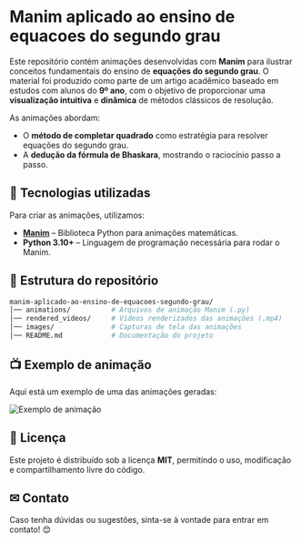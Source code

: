 # Manim aplicado ao ensino de equacoes do segundo grau  

Este repositório contém animações desenvolvidas com **Manim** para ilustrar conceitos fundamentais do ensino de **equações do segundo grau**. O material foi produzido como parte de um artigo acadêmico baseado em estudos com alunos do **9º ano**, com o objetivo de proporcionar uma **visualização intuitiva** e **dinâmica** de métodos clássicos de resolução.  

As animações abordam:  
- O **método de completar quadrado** como estratégia para resolver equações do segundo grau.  
- A **dedução da fórmula de Bhaskara**, mostrando o raciocínio passo a passo.  

## 🔧 Tecnologias utilizadas  
Para criar as animações, utilizamos:  
- [**Manim**](https://docs.manim.community/) – Biblioteca Python para animações matemáticas.  
- **Python 3.10+** – Linguagem de programação necessária para rodar o Manim.  

## 📂 Estrutura do repositório  
```bash
manim-aplicado-ao-ensino-de-equacoes-segundo-grau/
│── animations/          # Arquivos de animação Manim (.py)
│── rendered_videos/     # Vídeos renderizados das animações (.mp4)
│── images/              # Capturas de tela das animações
│── README.md            # Documentação do projeto
```

## 📺 Exemplo de animação  
Aqui está um exemplo de uma das animações geradas:  

![Exemplo de animação](images/exemplo.gif)  

## 📜 Licença  
Este projeto é distribuído sob a licença **MIT**, permitindo o uso, modificação e compartilhamento livre do código.  

## ✉ Contato  
Caso tenha dúvidas ou sugestões, sinta-se à vontade para entrar em contato! 😊  
